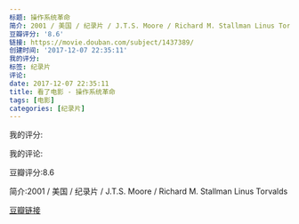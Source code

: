 ```yaml
---
标题: 操作系统革命
简介: 2001 / 美国 / 纪录片 / J.T.S. Moore / Richard M. Stallman Linus Torvalds
豆瓣评分: '8.6'
链接: https://movie.douban.com/subject/1437389/
创建时间: '2017-12-07 22:35:11'
我的评分:
标签: 纪录片
评论:
date: 2017-12-07 22:35:11
title: 看了电影 - 操作系统革命
tags: [电影]
categories: [纪录片]
---
```


我的评分:

我的评论:

豆瓣评分:8.6

简介:2001 / 美国 / 纪录片 / J.T.S. Moore / Richard M. Stallman Linus Torvalds

[豆瓣链接](https://movie.douban.com/subject/1437389/)

